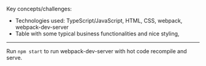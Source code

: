 Key concepts/challenges:
- Technologies used: TypeScript/JavaScript, HTML, CSS, webpack, webpack-dev-server
- Table with some typical business functionalities and nice styling, 

---------------------------------------------------------------------

Run `npm start` to run webpack-dev-server with hot code recompile and serve.